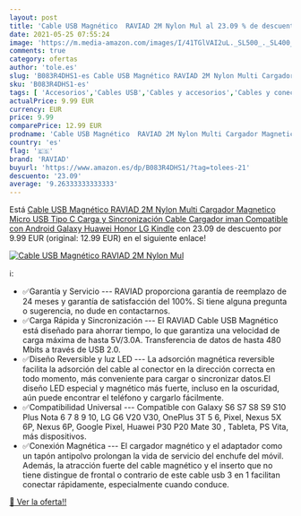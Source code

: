 ```yaml
---
layout: post
title: 'Cable USB Magnético  RAVIAD 2M Nylon Mul al 23.09 % de descuento'
date: 2021-05-25 07:55:24
image: 'https://m.media-amazon.com/images/I/41TGlVAI2uL._SL500_._SL400_.jpg'
comments: true
category: ofertas
author: 'tole.es'
slug: 'B083R4DHS1-es Cable USB Magnético RAVIAD 2M Nylon Multi Cargador...'
sku: 'B083R4DHS1-es'
tags: [ 'Accesorios','Cables USB','Cables y accesorios','Cables y conectores','Informática','android','raviad', ]
actualPrice: 9.99 EUR
currency: EUR
price: 9.99
comparePrice: 12.99 EUR
prodname: 'Cable USB Magnético  RAVIAD 2M Nylon Multi Cargador Magnetico Micro USB Tipo C Carga y Sincronización Cable Cargador iman Compatible con Android Galaxy  Huawei  Honor  LG  Kindle'
country: 'es'
flag: '🇪🇸'
brand: 'RAVIAD'
buyurl: 'https://www.amazon.es/dp/B083R4DHS1/?tag=tolees-21'
descuento: '23.09'
average: '9.26333333333333'
---
```


Está [Cable USB Magnético  RAVIAD 2M Nylon Multi Cargador Magnetico Micro USB Tipo C Carga y Sincronización Cable Cargador iman Compatible con Android Galaxy  Huawei  Honor  LG  Kindle](https://www.amazon.es/dp/B083R4DHS1/?tag=tolees-21) con 23.09 de descuento por 9.99 EUR (original: 12.99 EUR) en el siguiente enlace!

[![Cable USB Magnético  RAVIAD 2M Nylon Mul](https://m.media-amazon.com/images/I/41TGlVAI2uL._SL500_._SL400_.jpg)](https://www.amazon.es/dp/B083R4DHS1/?tag=tolees-21)

ℹ️:

- ✅Garantía y Servicio --- RAVIAD proporciona garantía de reemplazo de 24 meses y garantía de satisfacción del 100%. Si tiene alguna pregunta o sugerencia, no dude en contactarnos.
- ✅Carga Rápida y Sincronización --- El RAVIAD Cable USB Magnético está diseñado para ahorrar tiempo, lo que garantiza una velocidad de carga máxima de hasta 5V/3.0A. Transferencia de datos de hasta 480 Mbits a través de USB 2.0.
- ✅Diseño Reversible y luz LED --- La adsorción magnética reversible facilita la adsorción del cable al conector en la dirección correcta en todo momento, más conveniente para cargar o sincronizar datos.El diseño LED especial y magnético más fuerte, incluso en la oscuridad, aún puede encontrar el teléfono y cargarlo fácilmente.
- ✅Compatibilidad Universal --- Compatible con Galaxy S6 S7 S8 S9 S10 Plus Nota 6 7 8 9 10, LG G6 V20 V30, OnePlus 3T 5 6, Pixel, Nexus 5X 6P, Nexus 6P, Google Pixel, Huawei P30 P20 Mate 30 , Tableta, PS Vita, más dispositivos.
- ✅Conexión Magnética --- El cargador magnético y el adaptador como un tapón antipolvo prolongan la vida de servicio del enchufe del móvil. Además, la atracción fuerte del cable magnético y el inserto que no tiene distingue de frontal o contrario de este cable usb 3 en 1 facilitan conectar rápidamente, especialmente cuando conduce.

[🛒 Ver la oferta!!](https://www.amazon.es/dp/B083R4DHS1/?tag=tolees-21)
